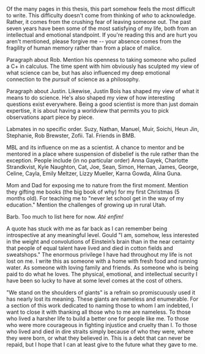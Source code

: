
Of the many pages in this thesis, this part somehow feels the most difficult to
write. This difficulty doesn't come from thinking of *who* to acknowledge.
Rather, it comes from the crushing fear of leaving someone out. The past seven years have
been some of the most satisfying of my life, both from an intellectual and
emotional standpoint. If you're reading this and are hurt you aren't mentioned,
please forgive me -- your absence comes from the fragility of human memory
rather than from a place of malice. 

Paragraph about Rob. Mention his openness to taking someone who pulled a C+ in
calculus. The time spent with him obviously has sculpted my view of what science
can be, but has also influenced my deep emotional connection to the *pursuit* of
science as a philosophy.

Paragraph about Justin. Likewise, Justin Bois has shaped my view of what it
means to do science. He's also shaped my view of how interesting questions exist
everywhere. Being a good scientist is more than just domain expertise, it is
about having a worldview that permits you to pick observations apart piece by
piece. 

Labmates in no specific order. Suzy, Nathan, Manuel, Muir, Soichi, Heun Jin,
Stephanie, Rob Brewster, Zofii. Tal. Friends in BMB.

MBL and its influence on me as a scientist. A chance to mentor and be mentored
in a place where suspension of disbelief is the rule rather than the exception.
People include (in no particular order) Anna Gayek, Charlotte Strandkvist, Kyle
Naughton, Cat, Joe, Sean, Simon, Hernan, James, George, Celine, Cayla, Emily
Meltzer, Lizzy Mueller, Karna Gowda, Alina Guna. 


Mom and Dad for exposing me to nature from the first moment. Mention they
gifting me books (the big book of why) for my first Christmas (5 months old).
For teaching me to "never let school get in the way of my education." Mention
the challenges of growing up in rural Utah. 

Barb. Too much to list here for now. *Até enfim!*

A quote has stuck with me as far back as I can remember being introspective
at any meaningful level. Gould "I am, somehow, less interested in the weight
and convolutions of Einstein’s brain than in the near certainty that people
of equal talent have lived and died in cotton fields and sweatshops." The
enormous privilege I have had throughout my life is not lost on me. I
write this as someone with a home with fresh food and running water. As someone
with loving family and friends. As someone who is being paid to do what he loves.
The physical, emotional, and intellectual security I have been so lucky to have
at some level comes at the cost of others. 

"We stand on the shoulders of giants" is a refrain so promiscuously used it
has nearly lost its meaning. These giants are nameless and enumerable. For a
section of this work dedicated to naming those to whom I am indebted, I want
to close it with thanking all those who to me are nameless. To those who
lived a harsher life to build a better one for people like me. To those who
were more courageous in fighting injustice and cruelty than I. To those who
lived and died in dire straits simply because of who they were, where they
were born, or what they believed in. This is a debt
that can never be repaid, but I hope that I can at least give to the future
what they gave to me.
